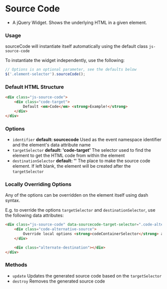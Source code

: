 # Source Code #
- A jQuery Widget. Shows the underlying HTML in a given element.

### Usage ###
sourceCode will instantiate itself automatically using the default class ```js-source-code```

To instantiate the widget independently, use the following:

```js
// Options is an optional parameter, see the defaults below
$('.element-selector').sourceCode();
```

### Default HTML Structure
```html
<div class="js-source-code">
    <div class="code-target">
        Default <em>Code</em> <strong>Example!</strong>
    </div>
</div>
```


### Options

* `identifier` **default: sourcecode** Used as the event namespace identifier and the element's data attribute name
* `targetSelector` **default: 'code-target'** The selector used to find the element to get the HTML code from within the element
* `destinationSelector` **default: ''** The place to make the source code element. If left blank, the element will be created after the ```targetSelector```

### Locally Overriding Options

Any of the options can be overridden on the element itself using dash syntax. 

E.g. to override the options ```targetSelector``` and ```destinationSelector```, use the following data attributes:
 
 ```html
 <div class="js-source-code" data-sourcecode-target-selector=".code-alternative-source" data-sourcecode-destination-selector=".alternate-destination">
     <div class="code-alternative-source">
         Override local options <strong>codeContainerSelector</strong> and <strong>targetSelector</strong>
     </div>

     <div class="alternate-destination"></div>
 </div>
 ```

### Methods ###

* `update` Updates the generated source code based on the ```targetSelector```
* `destroy` Removes the generated source code